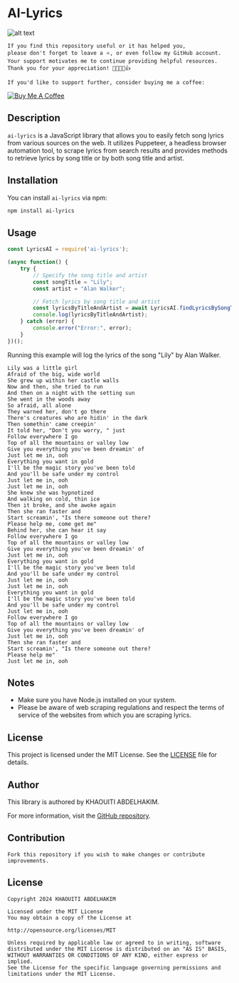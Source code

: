 # AI-Lyrics
![alt text](https://github.com/khaouitiabdelhakim/AILyrics-JS/blob/main/LyricsAI.png)

```
If you find this repository useful or it has helped you,
please don't forget to leave a ⭐️, or even follow my GitHub account.
Your support motivates me to continue providing helpful resources.
Thank you for your appreciation! 🌟🚀💖😊👍

If you'd like to support further, consider buying me a coffee:
```
[![Buy Me A Coffee](https://img.shields.io/badge/Buy%20Me%20A%20Coffee--yellow.svg?style=for-the-badge&logo=buy-me-a-coffee)](https://www.buymeacoffee.com/kh.abdelhakim)

## Description

`ai-lyrics` is a JavaScript library that allows you to easily fetch song lyrics from various sources on the web. It utilizes Puppeteer, a headless browser automation tool, to scrape lyrics from search results and provides methods to retrieve lyrics by song title or by both song title and artist.

## Installation

You can install `ai-lyrics` via npm:

```bash
npm install ai-lyrics
```

## Usage

```javascript
const LyricsAI = require('ai-lyrics');

(async function() {
    try {
        // Specify the song title and artist
        const songTitle = "Lily";
        const artist = "Alan Walker";

        // Fetch lyrics by song title and artist
        const lyricsByTitleAndArtist = await LyricsAI.findLyricsBySongTitleAndArtist(songTitle, artist);
        console.log(lyricsByTitleAndArtist);
    } catch (error) {
        console.error("Error:", error);
    }
})();
```

Running this example will log the lyrics of the song "Lily" by Alan Walker.
```
Lily was a little girl
Afraid of the big, wide world
She grew up within her castle walls
Now and then, she tried to run
And then on a night with the setting sun     
She went in the woods away
So afraid, all alone
They warned her, don't go there
There's creatures who are hidin' in the dark 
Then somethin' came creepin'
It told her, "Don't you worry, " just        
Follow everywhere I go
Top of all the mountains or valley low       
Give you everything you've been dreamin' of  
Just let me in, ooh
Everything you want in gold
I'll be the magic story you've been told     
And you'll be safe under my control
Just let me in, ooh
Just let me in, ooh
She knew she was hypnotized
And walking on cold, thin ice
Then it broke, and she awoke again
Then she ran faster and
Start screamin', "Is there someone out there?
Please help me, come get me"
Behind her, she can hear it say
Follow everywhere I go
Top of all the mountains or valley low
Give you everything you've been dreamin' of
Just let me in, ooh
Everything you want in gold
I'll be the magic story you've been told
And you'll be safe under my control
Just let me in, ooh
Just let me in, ooh
Everything you want in gold
I'll be the magic story you've been told
And you'll be safe under my control
Just let me in, ooh
Follow everywhere I go
Top of all the mountains or valley low
Give you everything you've been dreamin' of
Just let me in, ooh
Then she ran faster and
Start screamin', "Is there someone out there?
Please help me"
Just let me in, ooh
```


## Notes

- Make sure you have Node.js installed on your system.
- Please be aware of web scraping regulations and respect the terms of service of the websites from which you are scraping lyrics.

## License

This project is licensed under the MIT License. See the [LICENSE](LICENSE) file for details.

## Author

This library is authored by KHAOUITI ABDELHAKIM.

For more information, visit the [GitHub repository](https://github.com/khaouitiabdelhakim/AILyrics-JS).

## Contribution

```
Fork this repository if you wish to make changes or contribute improvements.
```

## License

```
Copyright 2024 KHAOUITI ABDELHAKIM

Licensed under the MIT License
You may obtain a copy of the License at

http://opensource.org/licenses/MIT

Unless required by applicable law or agreed to in writing, software
distributed under the MIT License is distributed on an "AS IS" BASIS,
WITHOUT WARRANTIES OR CONDITIONS OF ANY KIND, either express or implied.
See the License for the specific language governing permissions and
limitations under the MIT License.
```
